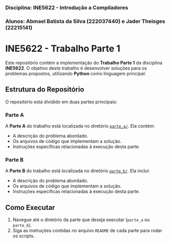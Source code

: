 ### Disciplina: INE5622 - Introdução a Compiladores
### Alunos: Abmael Batista da Silva (222037440) e Jader Theisges (22215141)


# INE5622 - Trabalho Parte 1

Este repositório contém a implementação do **Trabalho Parte 1** da disciplina **INE5622**. O objetivo deste trabalho é desenvolver soluções para os problemas propostos, utilizando **Python** como linguagem principal.

## Estrutura do Repositório

O repositório está dividido em duas partes principais:

### Parte A
A **Parte A** do trabalho está localizada no diretório [`parte_a/`](./parte_a). Ela contém:

- A descrição do problema abordado.
- Os arquivos de código que implementam a solução.
- Instruções específicas relacionadas à execução desta parte.

### Parte B
A **Parte B** do trabalho está localizada no diretório [`parte_b/`](./parte_b). Ela inclui:

- A descrição do problema abordado.
- Os arquivos de código que implementam a solução.
- Instruções específicas relacionadas à execução desta parte.

## Como Executar

1. Navegue até o diretório da parte que deseja executar (`parte_a` ou `parte_b`).
2. Siga as instruções contidas no arquivo `README` de cada parte para rodar os scripts.
